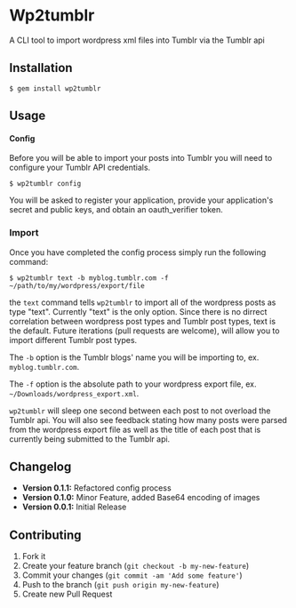 # Wp2tumblr

A CLI tool to import wordpress xml files into Tumblr via the Tumblr api

## Installation

    $ gem install wp2tumblr

## Usage

#### Config 
Before you will be able to import your posts into Tumblr you will need to configure your Tumblr API credentials.

    $ wp2tumblr config

You will be asked to register your application, provide your application's secret and public keys, and obtain an oauth_verifier token.

### Import
Once you have completed the config process simply run the following command:

    $ wp2tumblr text -b myblog.tumblr.com -f ~/path/to/my/wordpress/export/file

the `text` command tells `wp2tumblr` to import all of the wordpress posts as type "text". Currently "text" is the only option. Since there is no dirrect correlation between wordpress post types and Tumblr post types, text is the default. Future iterations (pull requests are welcome), will allow you to import different Tumblr post types.

The `-b` option is the Tumblr blogs' name you will be importing to, ex. `myblog.tumblr.com`.

The `-f` option is the absolute path to your wordpress export file, ex. `~/Downloads/wordpress_export.xml`.

`wp2tumblr` will sleep one second between each post to not overload the Tumblr api. You will also see feedback stating how many posts were parsed from the wordpress export file as well as the title of each post that is currently being submitted to the Tumblr api.

## Changelog
- **Version 0.1.1:** Refactored config process
- **Version 0.1.0:** Minor Feature, added Base64 encoding of images
- **Version 0.0.1:** Initial Release

## Contributing

1. Fork it
2. Create your feature branch (`git checkout -b my-new-feature`)
3. Commit your changes (`git commit -am 'Add some feature'`)
4. Push to the branch (`git push origin my-new-feature`)
5. Create new Pull Request

